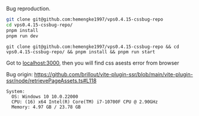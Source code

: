 Bug reproduction.

```bash
git clone git@github.com:hemengke1997/vps0.4.15-cssbug-repo
cd vps0.4.15-cssbug-repo/
pnpm install
pnpm run dev
```


```shell
git clone git@github.com:hemengke1997/vps0.4.15-cssbug-repo && cd vps0.4.15-cssbug-repo/ && pnpm install && pnpm run start
```

Got to [localhost:3000](http://localhost:3000), then you will find css asests error from browser

Bug origin: https://github.com/brillout/vite-plugin-ssr/blob/main/vite-plugin-ssr/node/retrievePageAssets.ts#L118


```
System:
  OS: Windows 10 10.0.22000
  CPU: (16) x64 Intel(R) Core(TM) i7-10700F CPU @ 2.90GHz
  Memory: 4.97 GB / 23.78 GB
```

